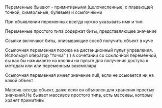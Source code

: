 Переменные бывают - примитивными
(целочисленные, с плавающей точкой, символьные, булевые) 
и ссылочными

При объявлении переменных всегда нужно 
указывать имя и тип.

Переменные простого типа содержат биты,
представляющее значение

Ссылки включают биты, описывающие сособ
получить объект в куче

Ссылочная переменная похожа на дистанционный пульт
управления. Используя оператор "точка" (.) в сочетании
со ссылочной переменной, вы как бы нажимаете на 
кнопки на пульте для получения доступа к методам или 
или переменным экземпляра

Ссылочная переменная имеет значение null, 
если не ссыоается ни на какой объект

Массив-всегда объект, даже если он объявлен 
для хранения простых значений.Не бывает массивов 
простого типа, есть массивы, которые хранят 
примитивы